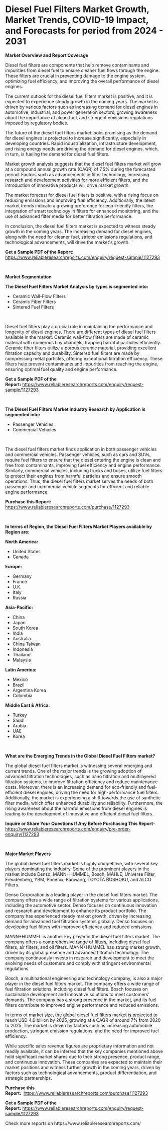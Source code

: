 <p><h1>Diesel Fuel Filters Market Growth, Market Trends, COVID-19 Impact, and Forecasts for period from 2024 - 2031</h1></p><p><strong>Market Overview and Report Coverage</strong></p>
<p><p>Diesel fuel filters are components that help remove contaminants and impurities from diesel fuel to ensure cleaner fuel flows through the engine. These filters are crucial in preventing damage to the engine system, optimizing fuel efficiency, and improving the overall performance of diesel engines.</p><p>The current outlook for the diesel fuel filters market is positive, and it is expected to experience steady growth in the coming years. The market is driven by various factors such as increasing demand for diesel engines in automotive, industrial, and power generation sectors, growing awareness about the importance of clean fuel, and stringent emissions regulations imposed by regulatory bodies.</p><p>The future of the diesel fuel filters market looks promising as the demand for diesel engines is projected to increase significantly, especially in developing countries. Rapid industrialization, infrastructure development, and rising energy needs are driving the demand for diesel engines, which, in turn, is fueling the demand for diesel fuel filters.</p><p>Market growth analysis suggests that the diesel fuel filters market will grow at a compound annual growth rate (CAGR) of 7.5% during the forecasted period. Factors such as advancements in filter technology, increasing research and development activities for more efficient filters, and the introduction of innovative products will drive market growth.</p><p>The market forecast for diesel fuel filters is positive, with a rising focus on reducing emissions and improving fuel efficiency. Additionally, the latest market trends indicate a growing preference for eco-friendly filters, the integration of smart technology in filters for enhanced monitoring, and the use of advanced filter media for better filtration performance.</p><p>In conclusion, the diesel fuel filters market is expected to witness steady growth in the coming years. The increasing demand for diesel engines, along with the need for cleaner fuel, stricter emissions regulations, and technological advancements, will drive the market's growth.</p></p>
<p><strong>Get a Sample PDF of the Report:</strong> <a href="https://www.reliableresearchreports.com/enquiry/request-sample/1127293">https://www.reliableresearchreports.com/enquiry/request-sample/1127293</a></p>
<p>&nbsp;</p>
<p><strong>Market Segmentation</strong></p>
<p><strong>The Diesel Fuel Filters Market Analysis by types is segmented into:</strong></p>
<p><ul><li>Ceramic Wall-Flow Filters</li><li>Ceramic Fiber Filters</li><li>Sintered Fuel Filters</li></ul></p>
<p>&nbsp;</p>
<p><p>Diesel fuel filters play a crucial role in maintaining the performance and longevity of diesel engines. There are different types of diesel fuel filters available in the market. Ceramic wall-flow filters are made of ceramic material with numerous tiny channels, trapping harmful particles efficiently. Ceramic fiber filters utilize a porous ceramic material, providing excellent filtration capacity and durability. Sintered fuel filters are made by compressing metal particles, offering exceptional filtration efficiency. These filters help prevent contaminants and impurities from reaching the engine, ensuring optimal fuel quality and engine performance.</p></p>
<p><strong>Get a Sample PDF of the Report:</strong>&nbsp;<a href="https://www.reliableresearchreports.com/enquiry/request-sample/1127293">https://www.reliableresearchreports.com/enquiry/request-sample/1127293</a></p>
<p>&nbsp;</p>
<p><strong>The Diesel Fuel Filters Market Industry Research by Application is segmented into:</strong></p>
<p><ul><li>Passenger Vehicles</li><li>Commercial Vehicles</li></ul></p>
<p>&nbsp;</p>
<p><p>The diesel fuel filters market finds application in both passenger vehicles and commercial vehicles. Passenger vehicles, such as cars and SUVs, require fuel filters to ensure that the diesel entering the engine is clean and free from contaminants, improving fuel efficiency and engine performance. Similarly, commercial vehicles, including trucks and buses, utilize fuel filters to protect their engines from harmful particles and ensure smooth operations. Thus, the diesel fuel filters market serves the needs of both passenger and commercial vehicle segments for efficient and reliable engine performance.</p></p>
<p><strong>Purchase this Report:</strong>&nbsp; <a href="https://www.reliableresearchreports.com/purchase/1127293">https://www.reliableresearchreports.com/purchase/1127293</a></p>
<p>&nbsp;</p>
<p><strong>In terms of Region, the Diesel Fuel Filters Market Players available by Region are:</strong></p>
<p>
    <p> <strong> North America: </strong>
        <ul>
            <li>United States</li>
            <li>Canada</li>
        </ul>
        </p> 
    <p> <strong> Europe: </strong>
        <ul>
            <li>Germany</li>
            <li>France</li>
            <li>U.K.</li>
            <li>Italy</li>
            <li>Russia</li>
        </ul>
        </p> 
    <p> <strong> Asia-Pacific: </strong>
        <ul>
            <li>China</li>
            <li>Japan</li>
            <li>South Korea</li>
            <li>India</li>
            <li>Australia</li>
            <li>China Taiwan</li>
            <li>Indonesia</li>
            <li>Thailand</li>
            <li>Malaysia</li>
        </ul>
        </p> 
    <p> <strong> Latin America: </strong>
        <ul>
            <li>Mexico</li>
            <li>Brazil</li>
            <li>Argentina Korea</li>
            <li>Colombia</li>
        </ul>
        </p> 
    <p> <strong> Middle East & Africa: </strong>
        <ul>
            <li>Turkey</li>
            <li>Saudi</li>
            <li>Arabia</li>
            <li>UAE</li>
            <li>Korea</li>
        </ul>
    </p>
    </p>
<p>&nbsp;</p>
<p><strong>What are the Emerging Trends in the Global Diesel Fuel Filters market?</strong></p>
<p><p>The global diesel fuel filters market is witnessing several emerging and current trends. One of the major trends is the growing adoption of advanced filtration technologies, such as nano filtration and multilayered filtration systems, to improve filtration efficiency and reduce maintenance costs. Moreover, there is an increasing demand for eco-friendly and fuel-efficient diesel engines, driving the need for high-performance fuel filters. Additionally, the market is experiencing a shift towards the use of synthetic filter media, which offer enhanced durability and reliability. Furthermore, the rising awareness about the harmful emissions from diesel engines is leading to the development of innovative and efficient diesel fuel filters.</p></p>
<p><strong>Inquire or Share Your Questions If Any Before Purchasing This Report</strong>- <a href="https://www.reliableresearchreports.com/enquiry/pre-order-enquiry/1127293">https://www.reliableresearchreports.com/enquiry/pre-order-enquiry/1127293</a></p>
<p>&nbsp;</p>
<p><strong>Major Market Players</strong></p>
<p><p>The global diesel fuel filters market is highly competitive, with several key players dominating the industry. Some of the prominent players in the market include Denso, MANN+HUMMEL, Bosch, MAHLE, Universe Filter, Freudenberg, YBM, Phoenix, Baowang, TOYOTA BOSHOKU, and ALCO Filters.</p><p>Denso Corporation is a leading player in the diesel fuel filters market. The company offers a wide range of filtration systems for various applications, including the automotive sector. Denso focuses on continuous innovation and research and development to enhance its product portfolio. The company has experienced steady market growth, driven by increasing demand for advanced fuel filtration systems globally. Denso focuses on developing fuel filters with improved efficiency and reduced emissions.</p><p>MANN+HUMMEL is another key player in the diesel fuel filters market. The company offers a comprehensive range of filters, including diesel fuel filters, air filters, and oil filters. MANN+HUMMEL has strong market growth, driven by its global presence and advanced filtration technology. The company continuously invests in research and development to meet the evolving needs of customers and comply with stringent environmental regulations.</p><p>Bosch, a multinational engineering and technology company, is also a major player in the diesel fuel filters market. The company offers a wide range of fuel filtration solutions, including diesel fuel filters. Bosch focuses on sustainable development and innovative solutions to meet customers' demands. The company has a strong presence in the market, and its fuel filters contribute to improved engine performance and reduced emissions.</p><p>In terms of market size, the global diesel fuel filters market is projected to reach USD 4.6 billion by 2025, growing at a CAGR of around 7% from 2020 to 2025. The market is driven by factors such as increasing automobile production, stringent emission regulations, and the need for improved fuel efficiency.</p><p>While specific sales revenue figures are proprietary information and not readily available, it can be inferred that the key companies mentioned above hold significant market shares due to their strong presence, product range, and continuous innovation. These companies are expected to maintain their market positions and witness further growth in the coming years, driven by factors such as technological advancements, product differentiation, and strategic partnerships.</p></p>
<p><strong>Purchase this Report:</strong>&nbsp;&nbsp;<a href="https://www.reliableresearchreports.com/purchase/1127293">https://www.reliableresearchreports.com/purchase/1127293</a></p>
<p></p>
<p><strong>Get a Sample PDF of the Report:</strong>&nbsp;<a href="https://www.reliableresearchreports.com/enquiry/request-sample/1127293">https://www.reliableresearchreports.com/enquiry/request-sample/1127293</a></p>
<p>Check more reports on https://www.reliableresearchreports.com/</p>